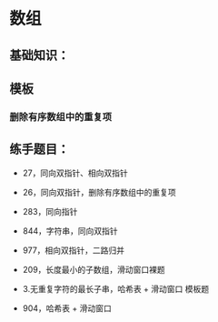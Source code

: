# 数组

## 基础知识：

## 模板

### 删除有序数组中的重复项



## 练手题目：

- 27，同向双指针、相向双指针
- 26，同向双指针，删除有序数组中的重复项
- 283，同向指针
- 844，字符串，同向双指针
- 977，相向双指针，二路归并

- 209，长度最小的子数组，滑动窗口裸题
- 3.无重复字符的最长子串，哈希表 + 滑动窗口 模板题
- 904，哈希表 + 滑动窗口